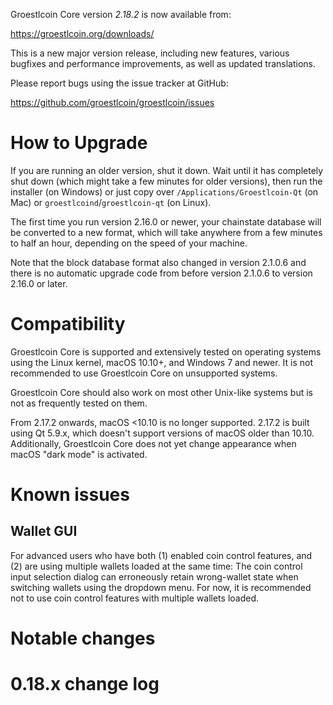Groestlcoin Core version *2.18.2* is now available from:

  <https://groestlcoin.org/downloads/>

This is a new major version release, including new features, various bugfixes
and performance improvements, as well as updated translations.

Please report bugs using the issue tracker at GitHub:

  <https://github.com/groestlcoin/groestlcoin/issues>

How to Upgrade
==============

If you are running an older version, shut it down. Wait until it has
completely shut down (which might take a few minutes for older
versions), then run the installer (on Windows) or just copy over
`/Applications/Groestlcoin-Qt` (on Mac) or `groestlcoind`/`groestlcoin-qt` (on
Linux).

The first time you run version 2.16.0 or newer, your chainstate database
will be converted to a new format, which will take anywhere from a few
minutes to half an hour, depending on the speed of your machine.

Note that the block database format also changed in version 2.1.0.6 and
there is no automatic upgrade code from before version 2.1.0.6 to version
2.16.0 or later.

Compatibility
==============

Groestlcoin Core is supported and extensively tested on operating systems
using the Linux kernel, macOS 10.10+, and Windows 7 and newer. It is not
recommended to use Groestlcoin Core on unsupported systems.

Groestlcoin Core should also work on most other Unix-like systems but is not
as frequently tested on them.

From 2.17.2 onwards, macOS <10.10 is no longer supported. 2.17.2 is
built using Qt 5.9.x, which doesn't support versions of macOS older than
10.10. Additionally, Groestlcoin Core does not yet change appearance when
macOS "dark mode" is activated.

Known issues
============

Wallet GUI
----------

For advanced users who have both (1) enabled coin control features, and
(2) are using multiple wallets loaded at the same time: The coin control
input selection dialog can erroneously retain wrong-wallet state when
switching wallets using the dropdown menu. For now, it is recommended
not to use coin control features with multiple wallets loaded.

Notable changes
===============


0.18.x change log
=================
